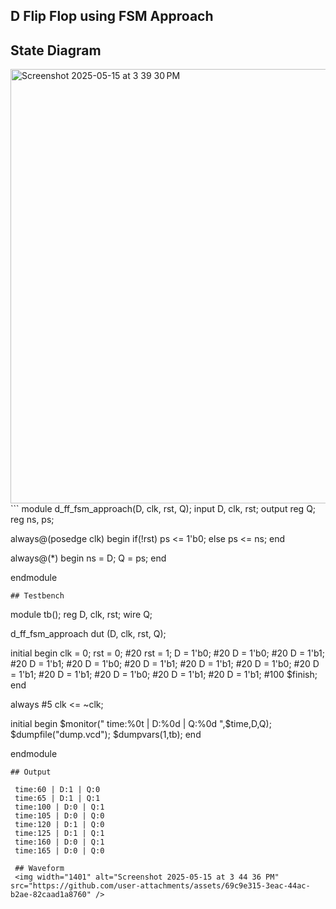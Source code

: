 ## D Flip Flop using FSM Approach
## State Diagram
<img width="695" alt="Screenshot 2025-05-15 at 3 39 30 PM" src="https://github.com/user-attachments/assets/efad538d-c7eb-4d78-8ff1-515889b3460b" />
```
module d_ff_fsm_approach(D, clk, rst, Q);
  input D, clk, rst;
  output reg Q;
  reg ns, ps;
  
  
  always@(posedge clk) begin
    if(!rst)
      ps <= 1'b0;
    else
      ps <= ns;
  end
  
  always@(*) begin
    ns = D;
    Q = ps;
  end
  
endmodule
```
## Testbench
```
module tb();
  reg D, clk, rst;
  wire Q;
  
  d_ff_fsm_approach dut (D, clk, rst, Q);
  
  initial begin
    clk = 0;
    rst = 0;
    #20 rst = 1;
    D = 1'b0;
    #20 D = 1'b0;
    #20 D = 1'b1;
    #20 D = 1'b1;
    #20 D = 1'b0;
    #20 D = 1'b1;
    #20 D = 1'b1;
    #20 D = 1'b0;
    #20 D = 1'b1;
    #20 D = 1'b1;
    #20 D = 1'b0;
    #20 D = 1'b1;
    #20 D = 1'b1;
    #100 $finish;
  end
  
  always #5 clk <= ~clk;
  
  initial begin
    $monitor(" time:%0t | D:%0d | Q:%0d ",$time,D,Q);
    $dumpfile("dump.vcd");
    $dumpvars(1,tb);
  end
  
  
endmodule
```
## Output

 time:60 | D:1 | Q:0 
 time:65 | D:1 | Q:1 
 time:100 | D:0 | Q:1 
 time:105 | D:0 | Q:0 
 time:120 | D:1 | Q:0 
 time:125 | D:1 | Q:1 
 time:160 | D:0 | Q:1 
 time:165 | D:0 | Q:0

 ## Waveform
 <img width="1401" alt="Screenshot 2025-05-15 at 3 44 36 PM" src="https://github.com/user-attachments/assets/69c9e315-3eac-44ac-b2ae-82caad1a8760" />


